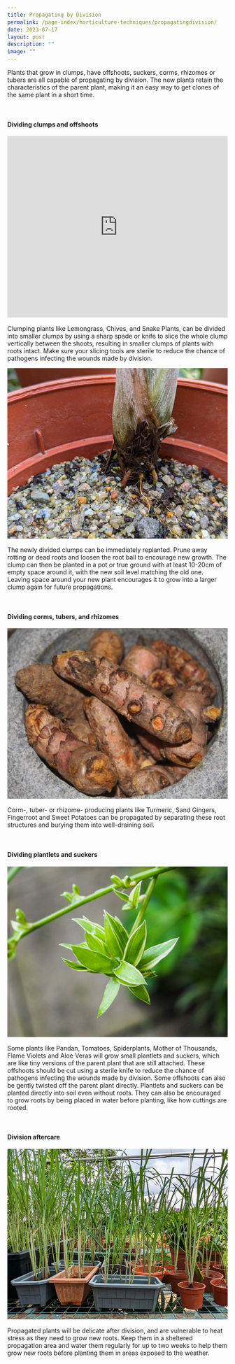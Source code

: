 ```yaml
---
title: Propagating by Division
permalink: /page-index/horticulture-techniques/propagatingdivision/
date: 2023-07-17
layout: post
description: ""
image: ""
---
```

<section>
<p>Plants that grow in clumps, have offshoots, suckers, corms, rhizomes or tubers are all capable of propagating by division. The new plants retain the characteristics of the parent plant, making it an easy way to get clones of the same plant in a short time.</p>  
</section>
<br>
<section>
<h4>Dividing clumps and offshoots</h4>
<iframe width="100%" height="415" src="https://www.youtube.com/embed/XmhMKVdCMjg" title="YouTube video player" frameborder="0" allow="accelerometer; autoplay; clipboard-write; encrypted-media; gyroscope; picture-in-picture; web-share" allowfullscreen=""></iframe>	<br>
<p>Clumping plants like Lemongrass, Chives, and Snake Plants, can be divided into smaller clumps by using a sharp spade or knife to slice the whole clump vertically between the shoots, resulting in smaller clumps of plants with roots intact. Make sure your slicing tools are sterile to reduce the chance of pathogens infecting the wounds made by division.</p>
<img style="height:390px; width:520px" src="/images/Horti%20techniques/SoilRooting_Jacchua.jpg">	
<p>The newly divided clumps can be immediately replanted. Prune away rotting or dead roots and loosen the root ball to encourage new growth. The clump can then be planted in a pot or true ground with at least 10-20cm of empty space around it, with the new soil level matching the old one. Leaving space around your new plant encourages it to grow into a larger clump again for future propagations.</p>
</section>
<br>
<section>
<h4>Dividing corms, tubers, and rhizomes</h4>
<img style="height:390px; width:520px" src="/images/Plants/turmeric_ffw_2.jpeg">
<p>Corm-, tuber- or rhizome- producing plants like Turmeric, Sand Gingers, Fingerroot and Sweet Potatoes can be propagated by separating these root structures and burying them into well-draining soil.</p><p>
</p></section>
<br>
<section>
<h4>Dividing plantlets and suckers</h4>
<img style="height:390px; width:520px" src="/images/Plants/Spiderplant_JacChua%20(2).jpg">
<p>Some plants like Pandan, Tomatoes, Spiderplants, Mother of Thousands, Flame Violets and Aloe Veras will grow small plantlets and suckers, which are like tiny versions of the parent plant that are still attached. These offshoots should be cut using a sterile knife to reduce the chance of pathogens infecting the wounds made by division. Some offshoots can also be gently twisted off the parent plant directly. Plantlets and suckers can be planted directly into soil even without roots. They can also be encouraged to grow roots by being placed in water before planting, like how cuttings are rooted.</p><p>
</p></section>
<br>
<section>
<h4>Division aftercare</h4>
<img style="height:390px; width:520px" src="/images/Hardscapes/ContainerGardening_JacChua%20(3).jpg">
<p>Propagated plants will be delicate after division, and are vulnerable to heat stress as they need to grow new roots. Keep them in a sheltered propagation area and water them regularly for up to two weeks to help them grow new roots before planting them in areas exposed to the weather.</p><p>
</p></section>